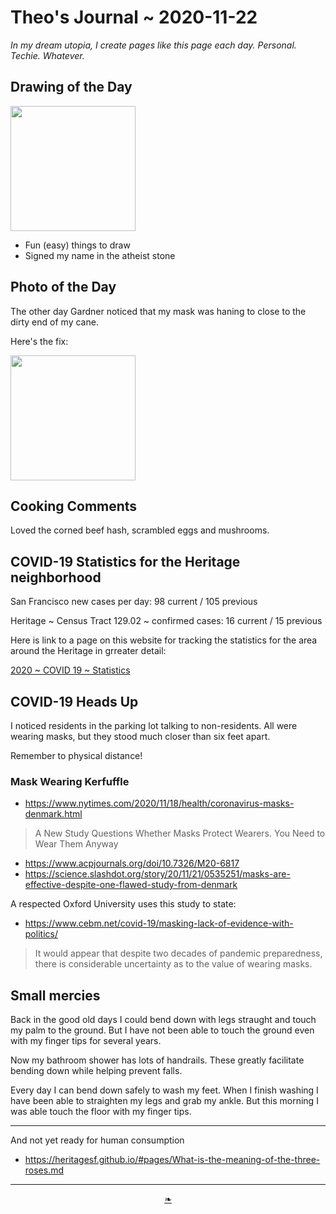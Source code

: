 # Theo's Journal ~ 2020-11-22

_In my dream utopia, I create pages like this page each day. Personal. Techie. Whatever._


## Drawing of the Day

<img src="https://heritagesf.github.io/images/2020/11-22/2020-11-22-dotd-milestones.jpg" width=200 >

* Fun (easy) things to draw
* Signed my name in the atheist stone



## Photo of the Day

The other day Gardner noticed that my mask was haning to close to the dirty end of my cane.

Here's the fix:

<img src="https://heritagesf.github.io/images/2020/11-22/2020-11-22-potd-hook.jpg" width=200 >


## Cooking Comments

Loved the corned beef hash, scrambled eggs and mushrooms.


## COVID-19 Statistics for the Heritage neighborhood

San Francisco new cases per day: 98 current / 105 previous

Heritage ~ Census Tract 129.02 ~ confirmed cases: 16 current / 15 previous

Here is link to a page on this website for tracking the statistics for the area around the Heritage in grreater detail:

[2020 ~ COVID 19 ~ Statistics]( https://heritagesf.github.io/#pages/2020-C19-Statistics.md )


## COVID-19 Heads Up

I noticed residents in the parking lot talking to non-residents. All were wearing masks, but they stood much closer than six feet apart.

Remember to physical distance!


### Mask Wearing Kerfuffle

* https://www.nytimes.com/2020/11/18/health/coronavirus-masks-denmark.html
> A New Study Questions Whether Masks Protect Wearers. You Need to Wear Them Anyway
* https://www.acpjournals.org/doi/10.7326/M20-6817
* https://science.slashdot.org/story/20/11/21/0535251/masks-are-effective-despite-one-flawed-study-from-denmark

A respected Oxford University uses this study to state:

* https://www.cebm.net/covid-19/masking-lack-of-evidence-with-politics/

> It would appear that despite two decades of pandemic preparedness, there is considerable uncertainty as to the value of wearing masks.


## Small mercies

Back in the good old days I could bend down with legs straught and touch my palm to the ground. But I have not been able to touch the ground even with my finger tips for several years.

Now my bathroom shower has lots of handrails. These greatly facilitate bending down while helping prevent falls.

Every day I can bend down safely to wash my feet. When I finish washing I have been able to straighten my legs and grab my ankle. But this morning I was able touch the floor with my finger tips.


***

And not yet ready for human consumption

* https://heritagesf.github.io/#pages/What-is-the-meaning-of-the-three-roses.md



***

<center><a href=javascript:window.scrollTo(0,0); class=aDingbat title="Scroll to top" > ❧ </a></center>
